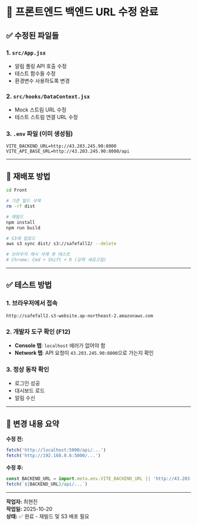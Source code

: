 # 🔗 프론트엔드 백엔드 URL 수정 완료

## ✅ 수정된 파일들

### 1. `src/App.jsx`
- 알림 폴링 API 호출 수정
- 테스트 함수들 수정
- 환경변수 사용하도록 변경

### 2. `src/hooks/DataContext.jsx`
- Mock 스트림 URL 수정
- 테스트 스트림 연결 URL 수정

### 3. `.env` 파일 (이미 생성됨)
```env
VITE_BACKEND_URL=http://43.203.245.90:8000
VITE_API_BASE_URL=http://43.203.245.90:8000/api
```

---

## 🚀 재배포 방법

```bash
cd Front

# 기존 빌드 삭제
rm -rf dist

# 재빌드
npm install
npm run build

# S3에 업로드
aws s3 sync dist/ s3://safefall2/ --delete

# 브라우저 캐시 삭제 후 테스트
# Chrome: Cmd + Shift + R (강력 새로고침)
```

---

## ✅ 테스트 방법

### 1. 브라우저에서 접속
```
http://safefall2.s3-website.ap-northeast-2.amazonaws.com
```

### 2. 개발자 도구 확인 (F12)
- **Console 탭**: `localhost` 에러가 없어야 함
- **Network 탭**: API 요청이 `43.203.245.90:8000`으로 가는지 확인

### 3. 정상 동작 확인
- 로그인 성공
- 대시보드 로드
- 알림 수신

---

## 📝 변경 내용 요약

**수정 전:**
```javascript
fetch('http://localhost:5000/api/...')
fetch('http://192.168.0.6:5000/...')
```

**수정 후:**
```javascript
const BACKEND_URL = import.meta.env.VITE_BACKEND_URL || 'http://43.203.245.90:8000';
fetch(`${BACKEND_URL}/api/...`)
```

---

**작업자:** 최현진  
**작업일:** 2025-10-20  
**상태:** ✅ 완료 - 재빌드 및 S3 배포 필요
